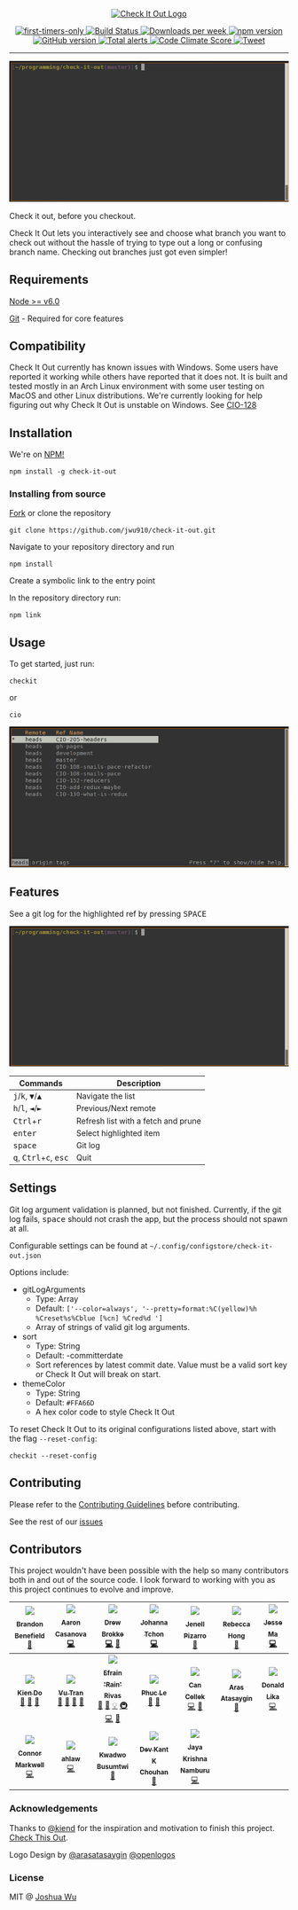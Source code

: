 <p align="center">
	<a href="https://checkit.club" alt="Check It Out webpage">
		<img src="https://cdn.rawgit.com/jwu910/check-it-out/7adf00b2/assets/logo-type.svg" alt="Check It Out Logo" width="500" />
	</a>
</p>

<p align="center">
	<a href="https://www.firsttimersonly.com/">
		<img alt="first-timers-only" src="https://img.shields.io/badge/first--timers--only-friendly-blue.svg?style=flat-square)">
	</a>
	<a href="https://travis-ci.org/jwu910/check-it-out">
		<img alt="Build Status" src="https://travis-ci.org/jwu910/check-it-out.svg?branch=master">
	</a>
	<a href="https://www.npmjs.org/package/check-it-out">
		<img alt="Downloads per week" src="https://img.shields.io/npm/dw/localeval.svg">
	</a>
	<a href="https://badge.fury.io/js/check-it-out">
		<img alt="npm version" src="https://badge.fury.io/js/check-it-out.svg">
	</a>
	<a href="https://badge.fury.io/gh/jwu910%2Fcheck-it-out">
		<img alt="GitHub version" src="https://badge.fury.io/gh/jwu910%2Fcheck-it-out.svg">
	</a>
	<a href="https://lgtm.com/projects/g/jwu910/check-it-out/alerts/">
		<img alt="Total alerts" src="https://img.shields.io/lgtm/alerts/g/jwu910/check-it-out.svg?logo=lgtm&logoWidth=18"/>
	</a>
	<a href="https://codeclimate.com/github/jwu910/check-it-out/maintainability">
		<img alt="Code Climate Score" src="https://api.codeclimate.com/v1/badges/e2d8564876becd663ff9/maintainability">
	</a>
	<a href="https://twitter.com/intent/tweet?text=Check%20out%20this%20project%20on%20Github%20https://github.com/jwu910/check-it-out">
		<img alt="Tweet" src="https://img.shields.io/twitter/url/http/shields.io.svg?style=social">
	</a>
</p>

<hr/>
<img src="assets/images/checkit-intro.gif">

Check it out, before you checkout.

Check It Out lets you interactively see and choose what branch you want to check out without the hassle of trying to type out a long or confusing branch name. Checking out branches just got even simpler!

## Requirements
[Node >= v6.0](https://nodejs.org/en/blog/release/v6.0.0/)

[Git](https://git-scm.com/book/en/v2/Getting-Started-Installing-Git) - Required for core features

## Compatibility
Check It Out currently has known issues with Windows. Some users have reported it working while others have reported that it does not. It is built and tested mostly in an Arch Linux environment with some user testing on MacOS and other Linux distributions. We're currently looking for help figuring out why Check It Out is unstable on Windows. See [CIO-128](https://github.com/jwu910/check-it-out/issues/128)

## Installation
We're on [NPM!](https://www.npmjs.org/package/check-it-out)
```
npm install -g check-it-out
```

### Installing from source
[Fork](https://github.com/jwu910/check-it-out#fork-destination-box) or clone the repository
```
git clone https://github.com/jwu910/check-it-out.git
```

Navigate to your repository directory and run
```
npm install
```

Create a symbolic link to the entry point

In the repository directory run:
```
npm link
```

## Usage
To get started, just run:
```
checkit
```

or

```
cio
```

![Check It Out Usage](assets/images/checkit-usage.gif)

## Features

See a git log for the highlighted ref by pressing <kbd>SPACE</kbd>

![Quick Git Log!](assets/images/checkit-log.gif)


| Commands                                                         | Description                         |
| ---------------------------------------------------------------- | ----------------------------------- |
| <kbd>j</kbd>/<kbd>k</kbd>, <kbd>&#9660;</kbd>/<kbd>&#9650;</kbd> | Navigate the list                   |
| <kbd>h</kbd>/<kbd>l</kbd>, <kbd>&#9668;</kbd>/<kbd>&#9658;</kbd> | Previous/Next remote                |
| <kbd>Ctrl</kbd>+<kbd>r</kbd>                                     | Refresh list with a fetch and prune |
| <kbd>enter</kbd>                                                 | Select highlighted item             |
| <kbd>space</kbd>                                                 | Git log                             |
| <kbd>q</kbd>, <kbd>Ctrl</kbd>+<kbd>c</kbd>, <kbd>esc</kbd>       | Quit                                |

## Settings
Git log argument validation is planned, but not finished. Currently, if the git log fails, <kbd>space</kbd> should not crash the app, but the process should not spawn at all.

Configurable settings can be found at `~/.config/configstore/check-it-out.json`

Options include:
* gitLogArguments
	* Type: Array
	* Default: `['--color=always', '--pretty=format:%C(yellow)%h %Creset%s%Cblue [%cn] %Cred%d ']`
	* Array of strings of valid git log arguments.
* sort
	* Type: String
	* Default: -committerdate
	* Sort references by latest commit date. Value must be a valid sort key or Check It Out will break on start.
* themeColor
	* Type: String
	* Default: `#FFA66D`
	* A hex color code to style Check It Out

To reset Check It Out to its original configurations listed above, start with the flag `--reset-config`:

```
checkit --reset-config
```

## Contributing
Please refer to the [Contributing Guidelines](./CONTRIBUTING.md) before contributing.

See the rest of our [issues](https://github.com/jwu910/check-it-out/issues)

## Contributors
This project wouldn't have been possible with the help so many contributors both in and out of the source code. I look forward to working with you as this project continues to evolve and improve.

<!-- ALL-CONTRIBUTORS-LIST:START - Do not remove or modify this section -->
<!-- prettier-ignore -->
| [<img src="https://avatars0.githubusercontent.com/u/29239201?v=4" width="80px;"/><br /><sub><b>Brandon Benefield</b></sub>](https://www.bbenefield.com)<br />[📖](https://github.com/jwu910/check-it-out/commits?author=bbenefield89 "Documentation") | [<img src="https://avatars1.githubusercontent.com/u/32409546?v=4" width="80px;"/><br /><sub><b>Aaron Casanova</b></sub>](https://github.com/casyjs)<br />[💻](https://github.com/jwu910/check-it-out/commits?author=casyjs "Code") | [<img src="https://avatars1.githubusercontent.com/u/6403097?v=4" width="80px;"/><br /><sub><b>Drew Brokke</b></sub>](https://github.com/drewbrokke)<br />[💻](https://github.com/jwu910/check-it-out/commits?author=drewbrokke "Code") [🤔](#ideas-drewbrokke "Ideas, Planning, & Feedback") | [<img src="https://avatars3.githubusercontent.com/u/35710155?v=4" width="80px;"/><br /><sub><b>Johanna Tchon</b></sub>](https://github.com/jotchon)<br />[💻](https://github.com/jwu910/check-it-out/commits?author=jotchon "Code") | [<img src="https://avatars1.githubusercontent.com/u/18720522?v=4" width="80px;"/><br /><sub><b>Jenell Pizarro</b></sub>](https://www.jenellpizarro.com/)<br />[📖](https://github.com/jwu910/check-it-out/commits?author=nellarro "Documentation") | [<img src="https://avatars2.githubusercontent.com/u/34019925?v=4" width="80px;"/><br /><sub><b>Rebecca Hong</b></sub>](http://www.linkedin.com/in/rehong)<br />[🎨](#design-rebeccahongsf "Design") | [<img src="https://avatars3.githubusercontent.com/u/25625490?v=4" width="80px;"/><br /><sub><b>Jesse Ma</b></sub>](https://github.com/jma26)<br />[💻](https://github.com/jwu910/check-it-out/commits?author=jma26 "Code") |
| :---: | :---: | :---: | :---: | :---: | :---: | :---: |
| [<img src="https://avatars2.githubusercontent.com/u/16655146?v=4" width="80px;"/><br /><sub><b>Kien Do</b></sub>](https://github.com/kienD)<br />[💬](#question-kienD "Answering Questions") [🐛](https://github.com/jwu910/check-it-out/issues?q=author%3AkienD "Bug reports") [🤔](#ideas-kienD "Ideas, Planning, & Feedback") | [<img src="https://avatars2.githubusercontent.com/u/1088312?v=4" width="80px;"/><br /><sub><b>Vu Tran</b></sub>](http://twitter.com/tranvu)<br />[💬](#question-vutran "Answering Questions") [📖](https://github.com/jwu910/check-it-out/commits?author=vutran "Documentation") [🤔](#ideas-vutran "Ideas, Planning, & Feedback") [📢](#talk-vutran "Talks") | [<img src="https://avatars3.githubusercontent.com/u/12107963?v=4" width="80px;"/><br /><sub><b>Efrain 'Rain' Rivas</b></sub>](https://github.com/rainrivas)<br />[💬](#question-rainrivas "Answering Questions") [🐛](https://github.com/jwu910/check-it-out/issues?q=author%3Arainrivas "Bug reports") [💡](#example-rainrivas "Examples") [🚇](#infra-rainrivas "Infrastructure (Hosting, Build-Tools, etc)") [💻](https://github.com/jwu910/check-it-out/commits?author=rainrivas "Code") [📖](https://github.com/jwu910/check-it-out/commits?author=rainrivas "Documentation") | [<img src="https://avatars3.githubusercontent.com/u/11803331?v=4" width="80px;"/><br /><sub><b>Phuc Le</b></sub>](https://phuchle.com)<br />[💬](#question-phuchle "Answering Questions") [📢](#talk-phuchle "Talks") | [<img src="https://avatars0.githubusercontent.com/u/9248355?v=4" width="80px;"/><br /><sub><b>Can Cellek</b></sub>](http://www.cancellek.com)<br />[💻](https://github.com/jwu910/check-it-out/commits?author=excalith "Code") [📖](https://github.com/jwu910/check-it-out/commits?author=excalith "Documentation") | [<img src="https://avatars1.githubusercontent.com/u/2171796?v=4" width="80px;"/><br /><sub><b>Aras Atasaygin</b></sub>](https://github.com/arasatasaygin)<br />[🎨](#design-arasatasaygin "Design") | [<img src="https://avatars2.githubusercontent.com/u/1387780?v=4" width="80px;"/><br /><sub><b>Donald Lika</b></sub>](https://www.linkedin.com/in/donaldlika1)<br />[💻](https://github.com/jwu910/check-it-out/commits?author=DonaldLika "Code") |
| [<img src="https://avatars0.githubusercontent.com/u/23330646?v=4" width="80px;"/><br /><sub><b>Connor Markwell</b></sub>](https://github.com/9reeno)<br />[💻](https://github.com/jwu910/check-it-out/commits?author=9reeno "Code") | [<img src="https://avatars2.githubusercontent.com/u/25109478?v=4" width="80px;"/><br /><sub><b>ahlaw</b></sub>](https://github.com/ahlaw)<br />[💻](https://github.com/jwu910/check-it-out/commits?author=ahlaw "Code") | [<img src="https://avatars3.githubusercontent.com/u/10486306?v=4" width="80px;"/><br /><sub><b>Kwadwo Busumtwi</b></sub>](https://github.com/supasheva)<br />[📖](https://github.com/jwu910/check-it-out/commits?author=supasheva "Documentation") | [<img src="https://avatars1.githubusercontent.com/u/32243035?v=4" width="80px;"/><br /><sub><b>Dev Kant K Chouhan</b></sub>](https://github.com/devkant)<br />[📖](https://github.com/jwu910/check-it-out/commits?author=devkant "Documentation") | [<img src="https://avatars0.githubusercontent.com/u/11075561?v=4" width="80px;"/><br /><sub><b>Jaya Krishna Namburu</b></sub>](https://github.com/JayaKrishnaNamburu)<br />[💻](https://github.com/jwu910/check-it-out/commits?author=JayaKrishnaNamburu "Code") |
<!-- ALL-CONTRIBUTORS-LIST:END -->

### Acknowledgements
Thanks to [@kiend](https://github.com/kiend) for the inspiration and motivation to finish this project. [Check This Out](https://github.com/kiend/check-this-out).

Logo Design by [@arasatasaygin](https://github.com/arasatasaygin) [@openlogos](http://openlogos.org)

### License
MIT @ [Joshua Wu](https://www.npmjs.com/~jwu910)
